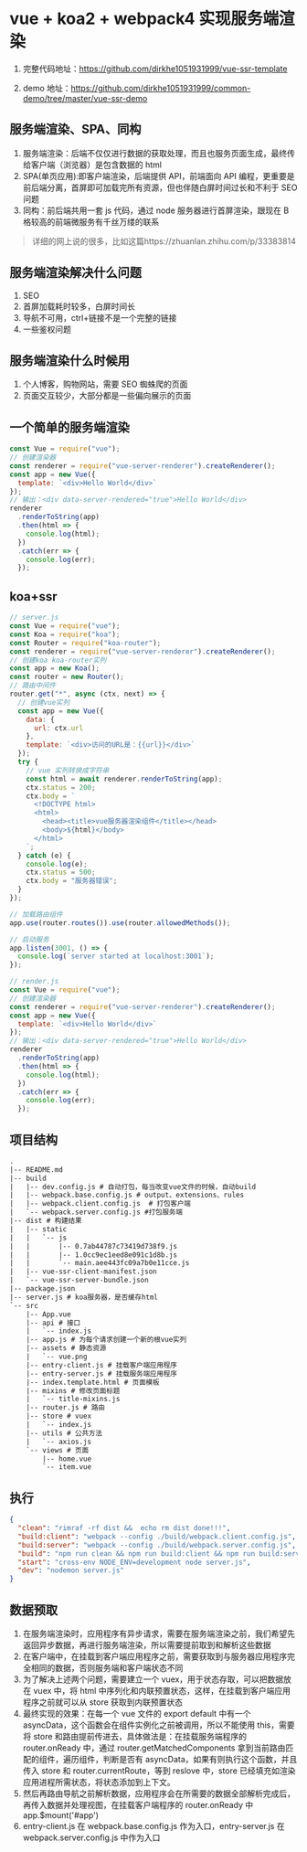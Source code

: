 # vue + koa2 + webpack4 实现服务端渲染

1. 完整代码地址：https://github.com/dirkhe1051931999/vue-ssr-template

2. demo 地址：https://github.com/dirkhe1051931999/common-demo/tree/master/vue-ssr-demo

## 服务端渲染、SPA、同构

1. 服务端渲染：后端不仅仅进行数据的获取处理，而且也服务页面生成，最终传给客户端（浏览器）是包含数据的 html
2. SPA(单页应用):即客户端渲染，后端提供 API，前端面向 API 编程，更重要是前后端分离，首屏即可加载完所有资源，但也伴随白屏时间过长和不利于 SEO 问题
3. 同构：前后端共用一套 js 代码，通过 node 服务器进行首屏渲染，跟现在 B 格较高的前端微服务有千丝万缕的联系

> 详细的网上说的很多，比如这篇https://zhuanlan.zhihu.com/p/33383814

## 服务端渲染解决什么问题

1. SEO
2. 首屏加载耗时较多，白屏时间长
3. 导航不可用，ctrl+链接不是一个完整的链接
4. 一些鉴权问题

## 服务端渲染什么时候用

1. 个人博客，购物网站，需要 SEO 蜘蛛爬的页面
2. 页面交互较少，大部分都是一些偏向展示的页面

## 一个简单的服务端渲染

```js
const Vue = require("vue");
// 创建渲染器
const renderer = require("vue-server-renderer").createRenderer();
const app = new Vue({
  template: `<div>Hello World</div>`
});
// 输出：<div data-server-rendered="true">Hello World</div>
renderer
  .renderToString(app)
  .then(html => {
    console.log(html);
  })
  .catch(err => {
    console.log(err);
  });
```

## koa+ssr

```js
// server.js
const Vue = require("vue");
const Koa = require("koa");
const Router = require("koa-router");
const renderer = require("vue-server-renderer").createRenderer();
// 创建koa koa-router实列
const app = new Koa();
const router = new Router();
// 路由中间件
router.get("*", async (ctx, next) => {
  // 创建vue实列
  const app = new Vue({
    data: {
      url: ctx.url
    },
    template: `<div>访问的URL是：{{url}}</div>`
  });
  try {
    // vue 实列转换成字符串
    const html = await renderer.renderToString(app);
    ctx.status = 200;
    ctx.body = `
      <!DOCTYPE html>
      <html>
        <head><title>vue服务器渲染组件</title></head>
        <body>${html}</body>
      </html>
    `;
  } catch (e) {
    console.log(e);
    ctx.status = 500;
    ctx.body = "服务器错误";
  }
});

// 加载路由组件
app.use(router.routes()).use(router.allowedMethods());

// 启动服务
app.listen(3001, () => {
  console.log(`server started at localhost:3001`);
});
```

```js
// render.js
const Vue = require("vue");
// 创建渲染器
const renderer = require("vue-server-renderer").createRenderer();
const app = new Vue({
  template: `<div>Hello World</div>`
});
// 输出：<div data-server-rendered="true">Hello World</div>
renderer
  .renderToString(app)
  .then(html => {
    console.log(html);
  })
  .catch(err => {
    console.log(err);
  });
```

## 项目结构

```txt
.
|-- README.md
|-- build
|   |-- dev.config.js # 自动打包，每当改变vue文件的时候，自动build
|   |-- webpack.base.config.js # output、extensions、rules
|   |-- webpack.client.config.js  # 打包客户端
|   `-- webpack.server.config.js #打包服务端
|-- dist # 构建结果
|   |-- static
|   |   `-- js
|   |       |-- 0.7ab44787c73419d738f9.js
|   |       |-- 1.0cc9ec1eed8e091c1d8b.js
|   |       `-- main.aee443fc09a7b0e11cce.js
|   |-- vue-ssr-client-manifest.json
|   `-- vue-ssr-server-bundle.json
|-- package.json
|-- server.js # koa服务器，是否缓存html
`-- src
    |-- App.vue
    |-- api # 接口
    |   `-- index.js
    |-- app.js # 为每个请求创建一个新的根vue实列
    |-- assets # 静态资源
    |   `-- vue.png
    |-- entry-client.js # 挂载客户端应用程序
    |-- entry-server.js # 挂载服务端应用程序
    |-- index.template.html # 页面模板
    |-- mixins # 修改页面标题
    |   `-- title-mixins.js
    |-- router.js # 路由
    |-- store # vuex
    |   `-- index.js
    |-- utils # 公共方法
    |   `-- axios.js
    `-- views # 页面
        |-- home.vue
        `-- item.vue
```

## 执行

```json
{
  "clean": "rimraf -rf dist &&  echo rm dist done!!!",
  "build:client": "webpack --config ./build/webpack.client.config.js",
  "build:server": "webpack --config ./build/webpack.server.config.js",
  "build": "npm run clean && npm run build:client && npm run build:server",
  "start": "cross-env NODE_ENV=development node server.js",
  "dev": "nodemon server.js"
}
```

## 数据预取

1. 在服务端渲染时，应用程序有异步请求，需要在服务端渲染之前，我们希望先返回异步数据，再进行服务端渲染，所以需要提前取到和解析这些数据
2. 在客户端中，在挂载到客户端应用程序之前，需要获取到与服务器应用程序完全相同的数据，否则服务端和客户端状态不同
3. 为了解决上述两个问题，需要建立一个 vuex，用于状态存取，可以把数据放在 vuex 中，将 html 中序列化和内联预置状态，这样，在挂载到客户端应用程序之前就可以从 store 获取到内联预置状态
4. 最终实现的效果：在每一个 vue 文件的 export default 中有一个 asyncData，这个函数会在组件实例化之前被调用，所以不能使用 this，需要将 store 和路由提前传进去，具体做法是：在挂载服务端程序的 router.onReady 中，通过 router.getMatchedComponents 拿到当前路由匹配的组件，遍历组件，判断是否有 asyncData，如果有则执行这个函数，并且传入 store 和 router.currentRoute，等到 reslove 中，store 已经填充如渲染应用进程所需状态，将状态添加到上下文。
5. 然后再路由导航之前解析数据，应用程序会在所需要的数据全部解析完成后，再传入数据并处理视图，在挂载客户端程序的 router.onReady 中 app.\$mount('#app')
6. entry-client.js 在 webpack.base.config.js 作为入口，entry-server.js 在 webpack.server.config.js 中作为入口
